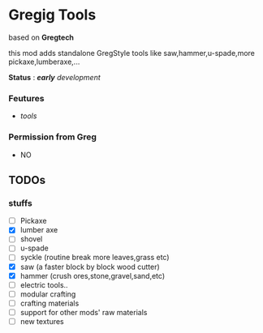 # Gregig Tools

based on **Gregtech**

this mod adds standalone GregStyle tools like saw,hammer,u-spade,more pickaxe,lumberaxe,... 

**Status** : ***early** development*
### Feutures

* *tools*


### Permission from Greg

* NO

## TODOs

### stuffs

- [ ] Pickaxe
- [x] lumber axe
- [ ] shovel
- [ ] u-spade
- [ ] syckle (routine break more leaves,grass etc)
- [x] saw (a faster block by block wood cutter)
- [x] hammer (crush ores,stone,gravel,sand,etc)
- [ ] electric tools..
- [ ] modular crafting
- [ ] crafting materials
- [ ] support for other mods' raw materials
- [ ] new textures
